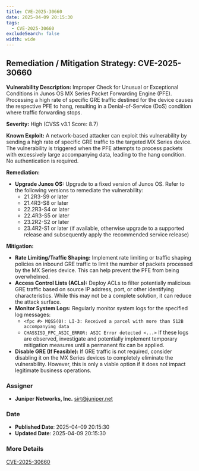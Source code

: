 ```yaml
---
title: CVE-2025-30660
date: 2025-04-09 20:15:30
tags:
  - CVE-2025-30660
excludeSearch: false
width: wide
---
```


## Remediation / Mitigation Strategy: CVE-2025-30660

**Vulnerability Description:** Improper Check for Unusual or Exceptional Conditions in Junos OS MX Series Packet Forwarding Engine (PFE). Processing a high rate of specific GRE traffic destined for the device causes the respective PFE to hang, resulting in a Denial-of-Service (DoS) condition where traffic forwarding stops.

**Severity:** High (CVSS v3.1 Score: 8.7)

**Known Exploit:** A network-based attacker can exploit this vulnerability by sending a high rate of specific GRE traffic to the targeted MX Series device. The vulnerability is triggered when the PFE attempts to process packets with excessively large accompanying data, leading to the hang condition. No authentication is required.

**Remediation:**

*   **Upgrade Junos OS:** Upgrade to a fixed version of Junos OS. Refer to the following versions to remediate the vulnerability:
    *   21.2R3-S9 or later
    *   21.4R3-S8 or later
    *   22.2R3-S4 or later
    *   22.4R3-S5 or later
    *   23.2R2-S2 or later
    *   23.4R2-S1 or later (if available, otherwise upgrade to a supported release and subsequently apply the recommended service release)

**Mitigation:**

*   **Rate Limiting/Traffic Shaping:** Implement rate limiting or traffic shaping policies on inbound GRE traffic to limit the number of packets processed by the MX Series device. This can help prevent the PFE from being overwhelmed.
*   **Access Control Lists (ACLs):** Deploy ACLs to filter potentially malicious GRE traffic based on source IP address, port, or other identifying characteristics. While this may not be a complete solution, it can reduce the attack surface.
*   **Monitor System Logs:** Regularly monitor system logs for the specified log messages:
    *   `<fpc #> MQSS(0): LI-3: Received a parcel with more than 512B accompanying data`
    *   `CHASSISD_FPC_ASIC_ERROR: ASIC Error detected <...>`
    If these logs are observed, investigate and potentially implement temporary mitigation measures until a permanent fix can be applied.
*   **Disable GRE (If Feasible):** If GRE traffic is not required, consider disabling it on the MX Series devices to completely eliminate the vulnerability. However, this is only a viable option if it does not impact legitimate business operations.

### Assigner
- **Juniper Networks, Inc.** <sirt@juniper.net>

### Date
- **Published Date**: 2025-04-09 20:15:30
- **Updated Date**: 2025-04-09 20:15:30

### More Details
[CVE-2025-30660](https://www.cvedetails.com/cve/CVE-2025-30660)